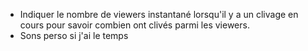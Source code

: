 - Indiquer le nombre de viewers instantané lorsqu'il y a un clivage en cours pour savoir combien ont clivés parmi les viewers.
- Sons perso si j'ai le temps
